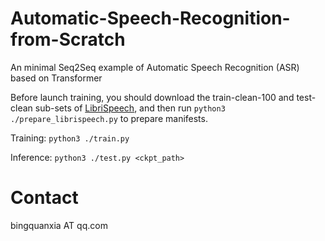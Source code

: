 # Automatic-Speech-Recognition-from-Scratch
An minimal Seq2Seq example of Automatic Speech Recognition (ASR) based on Transformer

Before launch training, you should download the train-clean-100 and test-clean sub-sets of [LibriSpeech](https://www.openslr.org/12/),
and then run `python3 ./prepare_librispeech.py` to prepare manifests.

Training: `python3 ./train.py`

Inference: `python3 ./test.py <ckpt_path>`


# Contact
bingquanxia AT qq.com
